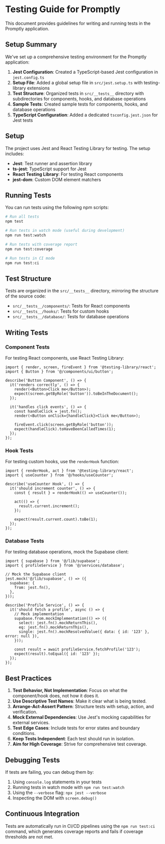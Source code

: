 # Testing Guide for Promptly

This document provides guidelines for writing and running tests in the Promptly application.

## Setup Summary

We've set up a comprehensive testing environment for the Promptly application:

1. **Jest Configuration**: Created a TypeScript-based Jest configuration in `jest.config.ts`
2. **Setup File**: Added a global setup file in `src/jest.setup.ts` with testing-library extensions
3. **Test Structure**: Organized tests in `src/__tests__` directory with subdirectories for components, hooks, and database operations
4. **Sample Tests**: Created sample tests for components, hooks, and database operations
5. **TypeScript Configuration**: Added a dedicated `tsconfig.jest.json` for Jest tests

## Setup

The project uses Jest and React Testing Library for testing. The setup includes:

- **Jest**: Test runner and assertion library
- **ts-jest**: TypeScript support for Jest
- **React Testing Library**: For testing React components
- **jest-dom**: Custom DOM element matchers

## Running Tests

You can run tests using the following npm scripts:

```bash
# Run all tests
npm test

# Run tests in watch mode (useful during development)
npm run test:watch

# Run tests with coverage report
npm run test:coverage

# Run tests in CI mode
npm run test:ci
```

## Test Structure

Tests are organized in the `src/__tests__` directory, mirroring the structure of the source code:

- `src/__tests__/components/`: Tests for React components
- `src/__tests__/hooks/`: Tests for custom hooks
- `src/__tests__/database/`: Tests for database operations

## Writing Tests

### Component Tests

For testing React components, use React Testing Library:

```tsx
import { render, screen, fireEvent } from '@testing-library/react';
import { Button } from '@/components/ui/button';

describe('Button Component', () => {
  it('renders correctly', () => {
    render(<Button>Click me</Button>);
    expect(screen.getByRole('button')).toBeInTheDocument();
  });

  it('handles click events', () => {
    const handleClick = jest.fn();
    render(<Button onClick={handleClick}>Click me</Button>);
    
    fireEvent.click(screen.getByRole('button'));
    expect(handleClick).toHaveBeenCalledTimes(1);
  });
});
```

### Hook Tests

For testing custom hooks, use the `renderHook` function:

```tsx
import { renderHook, act } from '@testing-library/react';
import { useCounter } from '@/hooks/useCounter';

describe('useCounter Hook', () => {
  it('should increment counter', () => {
    const { result } = renderHook(() => useCounter());
    
    act(() => {
      result.current.increment();
    });
    
    expect(result.current.count).toBe(1);
  });
});
```

### Database Tests

For testing database operations, mock the Supabase client:

```tsx
import { supabase } from '@/lib/supabase';
import { profileService } from '@/services/database';

// Mock the Supabase client
jest.mock('@/lib/supabase', () => ({
  supabase: {
    from: jest.fn(),
  },
}));

describe('Profile Service', () => {
  it('should fetch a profile', async () => {
    // Mock implementation
    supabase.from.mockImplementation(() => ({
      select: jest.fn().mockReturnThis(),
      eq: jest.fn().mockReturnThis(),
      single: jest.fn().mockResolvedValue({ data: { id: '123' }, error: null }),
    }));
    
    const result = await profileService.fetchProfile('123');
    expect(result).toEqual({ id: '123' });
  });
});
```

## Best Practices

1. **Test Behavior, Not Implementation**: Focus on what the component/hook does, not how it does it.
2. **Use Descriptive Test Names**: Make it clear what is being tested.
3. **Arrange-Act-Assert Pattern**: Structure tests with setup, action, and verification.
4. **Mock External Dependencies**: Use Jest's mocking capabilities for external services.
5. **Test Edge Cases**: Include tests for error states and boundary conditions.
6. **Keep Tests Independent**: Each test should run in isolation.
7. **Aim for High Coverage**: Strive for comprehensive test coverage.

## Debugging Tests

If tests are failing, you can debug them by:

1. Using `console.log` statements in your tests
2. Running tests in watch mode with `npm run test:watch`
3. Using the `--verbose` flag: `npx jest --verbose`
4. Inspecting the DOM with `screen.debug()`

## Continuous Integration

Tests are automatically run in CI/CD pipelines using the `npm run test:ci` command, which generates coverage reports and fails if coverage thresholds are not met. 
